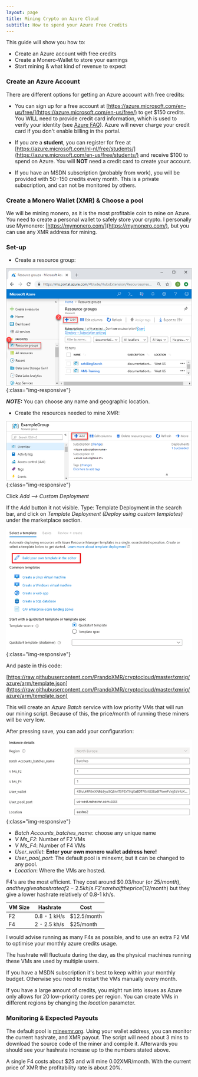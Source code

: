 ```yaml
---
layout: page
title: Mining Crypto on Azure Cloud
subtitle: How to spend your Azure Free Credits
---
```


This guide will show you how to:
- Create an Azure account with free credits
- Create a Monero-Wallet to store your earnings
- Start mining & what kind of revenue to expect

### Create an Azure Account

There are different options for getting an Azure account with free credits:

- You can sign up for a free account at [https://azure.microsoft.com/en-us/free/](https://azure.microsoft.com/en-us/free/) to get $150 credits.
You WILL need to provide credit card information, which is used to verify your identity (see [Azure FAQ](https://azure.microsoft.com/en-us/free/free-account-faq/)). Azure will never charge your credit card if you don't enable billing in the portal.

- If you are a **student**, you can register for free at [https://azure.microsoft.com/nl-nl/free/students/](https://azure.microsoft.com/en-us/free/students/) and receive $100 to spend on Azure. You will **NOT** need a credit card to create your account.

- If you have an MSDN subscription (probably from work), you will be provided with $50-$150 credits every month. This is a private subscription, and can not be monitored by others.

### Create a Monero Wallet (XMR) & Choose a pool

We will be mining monero, as it is the most profitable coin to mine on Azure. You need to create a personal wallet to safely store your crypto. I personally use Mymonero: [https://mymonero.com/](https://mymonero.com/), but you can use any XMR address for mining.


### Set-up 

- Create a resource group:

![ResourceGroups](assets/img/manage-resource-groups-add-group.png){:class="img-responsive"}

**_NOTE:_** You can choose any name and geographic location.

- Create the resources needed to mine XMR:

![ResourceGroups](assets/img/add-resource.png){:class="img-responsive"}

Click *Add --> Custom Deployment* 

If the *Add* button it not visible. Type: Template Deployment in the search bar, and click on *Template Deployment (Deploy using custom templates)* under the marketplace section.

![ResourceGroups](assets/img/Template_editor.png){:class="img-responsive"}


And paste in this code:

[https://raw.githubusercontent.com/PrandoXMR/cryptocloud/master/xmrig/azure/arm/template.json](https://raw.githubusercontent.com/PrandoXMR/cryptocloud/master/xmrig/azure/arm/template.json)

This will create an *Azure Batch* service with low priority VMs that will run our mining script.
Because of this, the price/month of running these miners will be very low.

After pressing save, you can add your configuration:


![ResourceGroups](assets/img/config.PNG){:class="img-responsive"}

- *Batch Accounts_batches_name*: choose any unique name
- *V Ms_F2*: Number of F2 VMs 
- *V Ms_F4*: Number of F4 VMs 
- *User_wallet*: **Enter your own monero wallet address here!**
- *User_pool_port*: The default pool is minexmr, but it can be changed to any pool.
- *Location*: Where the VMs are hosted.

F4's are the most efficient. They cost around $0.03/hour (or $25/month), and they give a hash rate of 2-2.5 kh/s.
F2's are half the price (12$/month) but they give a lower hashrate relatively of 0.8-1 kh/s.

VM Size | Hashrate | Cost
--- | --- | ---
 F2  | 0.8 - 1 kH/s | $12.5/month 
 F4  | 2 - 2.5 kh/s |   $25/month 

   I would advise running as many F4s as possible, and to use an extra F2 VM to optimise your monthly azure credits usage.

   The hashrate will fluctuate during the day, as the physical machines running these VMs are used by multiple users.

   If you have a MSDN subscription it's best to keep within your monthly budget. Otherwise you need to restart the VMs manually every month.

   If you have a large amount of credits, you might run into issues as Azure only allows for 20 low-priority cores per region. You can create VMs in different regions by changing the *location* parameter.

### Monitoring & Expected Payouts 

The default pool is [minexmr.org](https://minexmr.com/dashboard). Using your wallet address, you can monitor the current hashrate, and XMR payout.
The script will need about 3 mins to download the source code of the miner and compile it. Afterwards you should see your hashrate increase up to the numbers stated above.

A single F4 costs about $25 and will mine 0.02XMR/month. With the current price of XMR the profitability rate is about 20%.





